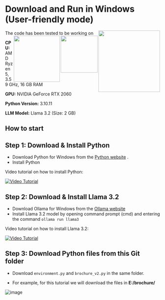 # Download and Run in Windows (User-friendly mode)

The code has been tested to be working on <img src="https://github.com/user-attachments/assets/6842589a-e622-4963-b0b9-6202b7946718" align="right" width="200" />
<img src="https://github.com/user-attachments/assets/66b1eea2-0d60-4d1f-9baa-cb7c1e5dfd1d" align="right" width="120" />
<img src="https://github.com/user-attachments/assets/a63eb989-a832-42b4-bb8e-194bfe7bc2da" align="right" width="150" />

**CPU:** AMD Ryzen 5, 3.59 GHz, 16 GB RAM 

**GPU:** NVIDIA GeForce RTX 2060

**Python Version:** 3.10.11 

**LLM Model:** Llama 3.2 (Size: 2 GB)

## How to start 

## Step 1: Download & Install Python

- Download Python for Windows from the [Python website](python.org) .
- Install Python

Video tutorial on how to install Python:

[![Video Tutorial](https://img.youtube.com/vi/C3bOxcILGu4/0.jpg)](https://www.youtube.com/watch?v=C3bOxcILGu4)

## Step 2: Download & Install Llama 3.2

- Download Ollama for Windows from the [Ollama website](https://ollama.com/download)
- Install Llama 3.2 model by opening command prompt (cmd) and entering the command `ollama run llama3`

Video tutorial on how to install Llama 3.2:

[![Video Tutorial](https://img.youtube.com/vi/LptVU0B6rt4/0.jpg)](https://www.youtube.com/watch?v=LptVU0B6rt4)

## Step 3: Download Python files from this Git folder

- Download `environment.py` and `brochure_v2.py` in the same folder.


- For example, for this tutorial we will download the files in **E:/brochure/**

![image](https://github.com/user-attachments/assets/98aaa8ce-c524-47f8-814f-91d57a156de6)


